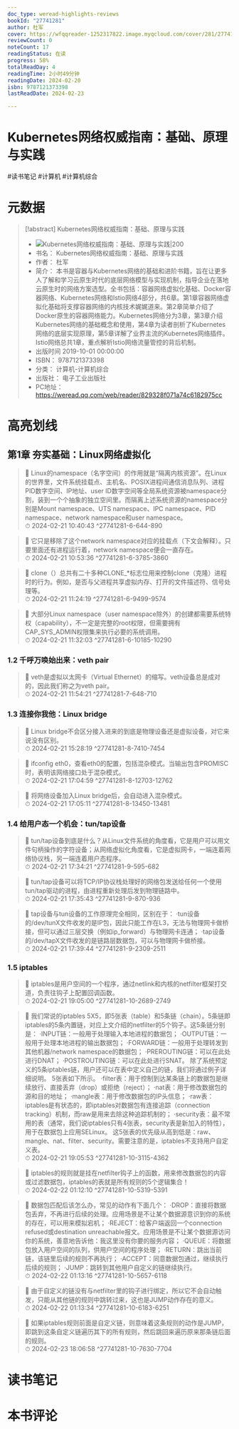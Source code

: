 ```yaml
---
doc_type: weread-highlights-reviews
bookId: "27741281"
author: 杜军
cover: https://wfqqreader-1252317822.image.myqcloud.com/cover/281/27741281/t7_27741281.jpg
reviewCount: 0
noteCount: 17
readingStatus: 在读
progress: 58%
totalReadDay: 4
readingTime: 2小时49分钟
readingDate: 2024-02-20
isbn: 9787121373398
lastReadDate: 2024-02-23

---
```


# Kubernetes网络权威指南：基础、原理与实践


#读书笔记 #计算机 #计算机综合

# 元数据
> [!abstract] Kubernetes网络权威指南：基础、原理与实践
> - ![ Kubernetes网络权威指南：基础、原理与实践|200](https://wfqqreader-1252317822.image.myqcloud.com/cover/281/27741281/t7_27741281.jpg)
> - 书名： Kubernetes网络权威指南：基础、原理与实践
> - 作者： 杜军
> - 简介： 本书是容器与Kubernetes网络的基础和进阶书籍，旨在让更多人了解和学习云原生时代的底层网络模型与实现机制，指导企业在落地云原生时的网络方案选型。全书包括：容器网络虚拟化基础、Docker容器网络、Kubernetes网络和Istio网络4部分，共6章。第1章容器网络虚拟化基础将支撑容器网络的内核技术娓娓道来。第2章简单介绍了Docker原生的容器网络能力。Kubernetes网络分为3章，第3章介绍Kubernetes网络的基础概念和使用，第4章为读者剖析了Kubernetes网络的底层实现原理，第5章详解了业界主流的Kubernetes网络插件。Istio网络总共1章，重点解析Istio网络流量管控的背后机制。
> - 出版时间 2019-10-01 00:00:00
> - ISBN： 9787121373398
> - 分类： 计算机-计算机综合
> - 出版社： 电子工业出版社
> - PC地址：https://weread.qq.com/web/reader/829328f071a74c6182975cc

# 高亮划线


## 第1章 夯实基础：Linux网络虚拟化

> 📌 Linux的namespace（名字空间）的作用就是“隔离内核资源”。在Linux的世界里，文件系统挂载点、主机名、POSIX进程间通信消息队列、进程PID数字空间、IP地址、user ID数字空间等全局系统资源被namespace分割，装到一个个抽象的独立空间里。而隔离上述系统资源的namespace分别是Mount namespace、UTS namespace、IPC namespace、PID namespace、network namespace和user namespace。  
> ⏱ 2024-02-21 10:40:43 ^27741281-6-644-890

> 📌 它只是移除了这个network namespace对应的挂载点（下文会解释）。只要里面还有进程运行着，network namespace便会一直存在。  
> ⏱ 2024-02-21 10:53:36 ^27741281-6-3785-3860

> 📌 clone（）总共有二十多种CLONE_*标志位用来控制clone（克隆）进程时的行为。例如，是否与父进程共享虚拟内存、打开的文件描述符、信号处理等。  
> ⏱ 2024-02-21 11:24:19 ^27741281-6-9499-9574

> 📌 大部分Linux namespace（user namespace除外）的创建都需要系统特权（capability），不一定是完整的root权限，但需要拥有CAP_SYS_ADMIN权限集来执行必要的系统调用。  
> ⏱ 2024-02-21 11:32:03 ^27741281-6-10185-10290

### 1.2 千呼万唤始出来：veth pair

> 📌 veth是虚拟以太网卡（Virtual Ethernet）的缩写。veth设备总是成对的，因此我们称之为veth pair。  
> ⏱ 2024-02-21 11:54:21 ^27741281-7-648-710

### 1.3 连接你我他：Linux bridge

> 📌 Linux bridge不会区分接入进来的到底是物理设备还是虚拟设备，对它来说没有区别。  
> ⏱ 2024-02-21 15:28:19 ^27741281-8-7410-7454

> 📌 ifconfig eth0，查看eth0的配置，包括混杂模式。当输出包含PROMISC时，表明该网络接口处于混杂模式。  
> ⏱ 2024-02-21 17:04:59 ^27741281-8-12703-12762

> 📌 将网络设备加入Linux bridge后，会自动进入混杂模式。  
> ⏱ 2024-02-21 17:05:11 ^27741281-8-13450-13481

### 1.4 给用户态一个机会：tun/tap设备

> 📌 tun/tap设备到底是什么？从Linux文件系统的角度看，它是用户可以用文件句柄操作的字符设备；从网络虚拟化角度看，它是虚拟网卡，一端连着网络协议栈，另一端连着用户态程序。  
> ⏱ 2024-02-21 17:34:21 ^27741281-9-595-682

> 📌 tun/tap设备可以将TCP/IP协议栈处理好的网络包发送给任何一个使用tun/tap驱动的进程，由进程重新处理后发到物理链路中。  
> ⏱ 2024-02-21 17:35:43 ^27741281-9-870-936

> 📌 tap设备与tun设备的工作原理完全相同，区别在于：
·tun设备的/dev/tunX文件收发的是IP包，因此只能工作在L3，无法与物理网卡做桥接，但可以通过三层交换（例如ip_forward）与物理网卡连通；
·tap设备的/dev/tapX文件收发的是链路层数据包，可以与物理网卡做桥接。  
> ⏱ 2024-02-21 17:39:44 ^27741281-9-2309-2511

### 1.5 iptables

> 📌 iptables是用户空间的一个程序，通过netlink和内核的netfilter框架打交道，负责往钩子上配置回调函数。  
> ⏱ 2024-02-21 19:05:00 ^27741281-10-2689-2749

> 📌 我们常说的iptables 5X5，即5张表（table）和5条链（chain）。5条链即iptables的5条内置链，对应上文介绍的netfilter的5个钩子。这5条链分别是：
·INPUT链：一般用于处理输入本地进程的数据包；
·OUTPUT链：一般用于处理本地进程的输出数据包；
·FORWARD链：一般用于处理转发到其他机器/network namespace的数据包；
·PREROUTING链：可以在此处进行DNAT；
·POSTROUTING链：可以在此处进行SNAT。
除了系统预定义的5条iptables链，用户还可以在表中定义自己的链，我们将通过例子详细说明。
5张表如下所示。
·filter表：用于控制到达某条链上的数据包是继续放行、直接丢弃（drop）或拒绝（reject）；
·nat表：用于修改数据包的源和目的地址；
·mangle表：用于修改数据包的IP头信息；
·raw表：iptables是有状态的，即iptables对数据包有连接追踪（connection tracking）机制，而raw是用来去除这种追踪机制的；
·security表：最不常用的表（通常，我们说iptables只有4张表，security表是新加入的特性），用于在数据包上应用SELinux。
这5张表的优先级从高到低是：raw、mangle、nat、filter、security。需要注意的是，iptables不支持用户自定义表。  
> ⏱ 2024-02-21 19:05:53 ^27741281-10-3115-4362

> 📌 iptables的规则就是挂在netfilter钩子上的函数，用来修改数据包的内容或过滤数据包，iptables的表就是所有规则的5个逻辑集合！  
> ⏱ 2024-02-22 01:12:10 ^27741281-10-5319-5391

> 📌 数据包匹配后该怎么办，常见的动作有下面几个：
·DROP：直接将数据包丢弃，不再进行后续的处理。应用场景是不让某个数据源意识到你的系统的存在，可以用来模拟宕机；
·REJECT：给客户端返回一个connection refused或destination unreachable报文。应用场景是不让某个数据源访问你的系统，善意地告诉他：我这里没有你要的服务内容；
·QUEUE：将数据包放入用户空间的队列，供用户空间的程序处理；
·RETURN：跳出当前链，该链里后续的规则不再执行；
·ACCEPT：同意数据包通过，继续执行后续的规则；
·JUMP：跳转到其他用户自定义的链继续执行。  
> ⏱ 2024-02-22 01:13:16 ^27741281-10-5657-6118

> 📌 由于自定义的链没有与netfilter里的钩子进行绑定，所以它不会自动触发，只能从其他链的规则中跳转过来，这也是JUMP动作存在的意义。  
> ⏱ 2024-02-22 01:13:34 ^27741281-10-6183-6251

> 📌 如果iptables规则前面是自定义链，则意味着这条规则的动作是JUMP，即跳到这条自定义链遍历其下的所有规则，然后跳回来遍历原来那条链后面的规则。  
> ⏱ 2024-02-23 18:06:58 ^27741281-10-7630-7704



# 读书笔记




# 本书评论

